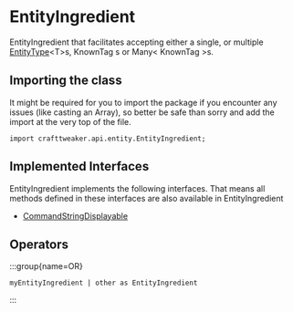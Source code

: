 # EntityIngredient

EntityIngredient that facilitates accepting either a single, or multiple [EntityType](/vanilla/api/entity/EntityType)&lt;T&gt;s, KnownTag <EntityType>s
 or Many< KnownTag <EntityType>>s.

## Importing the class

It might be required for you to import the package if you encounter any issues (like casting an Array), so better be safe than sorry and add the import at the very top of the file.
```zenscript
import crafttweaker.api.entity.EntityIngredient;
```


## Implemented Interfaces
EntityIngredient implements the following interfaces. That means all methods defined in these interfaces are also available in EntityIngredient

- [CommandStringDisplayable](/vanilla/api/bracket/CommandStringDisplayable)

## Operators

:::group{name=OR}

```zenscript
myEntityIngredient | other as EntityIngredient
```

:::


